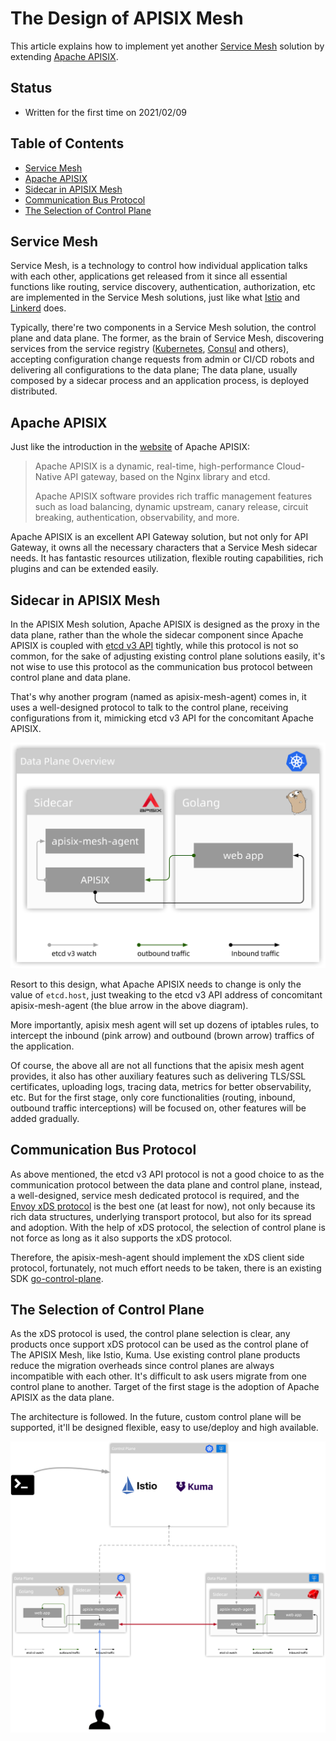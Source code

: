 # The Design of APISIX Mesh

This article explains how to implement yet another [Service Mesh](https://www.redhat.com/en/topics/microservices/what-is-a-service-mesh#:~:text=A%20service%20mesh%2C%20like%20the,share%20data%20with%20one%20another.&text=Each%20part%20of%20an%20app,give%20users%20what%20they%20want.) solution by extending [Apache APISIX](https://apisix.apache.org/).

## Status

- Written for the first time on 2021/02/09

## Table of Contents

- [Service Mesh](#service-mesh)
- [Apache APISIX](#apache-apisix)
- [Sidecar in APISIX Mesh](#sidecar-in-apisix-mesh)
- [Communication Bus Protocol](#communcation-bus-protocol)
- [The Selection of Control Plane](#the-selection-of-control-plane)

## Service Mesh

Service Mesh, is a technology to control how individual application talks with each other, applications get released from it since all essential functions like
routing, service discovery, authentication, authorization, etc are implemented in the Service Mesh solutions,
just like what [Istio](https://istio.io/) and [Linkerd](https://linkerd.io/) does.

Typically, there're two components in a Service Mesh solution, the control plane and data plane.
The former, as the brain of Service Mesh, discovering services from the service registry ([Kubernetes](https://kubernetes.io),
[Consul](https://www.consul.io/) and others), accepting configuration change requests from admin or CI/CD robots and
delivering all configurations to the data plane; The data plane, usually composed by a sidecar process and an application process,
is deployed distributed.

## Apache APISIX

Just like the introduction in the [website](https://apisix.apache.org/) of Apache APISIX:

> Apache APISIX is a dynamic, real-time, high-performance Cloud-Native API gateway, based on the Nginx library and etcd.
>
> Apache APISIX software provides rich traffic management features such as load balancing, dynamic upstream, canary release, circuit breaking, authentication, observability, and more.

Apache APISIX is an excellent API Gateway solution, but not only for API Gateway, it owns all the necessary characters that a Service Mesh sidecar needs.
It has fantastic resources utilization, flexible routing capabilities, rich plugins and can be extended easily.

## Sidecar in APISIX Mesh

In the APISIX Mesh solution, Apache APISIX is designed as the proxy in the data plane, rather than the whole the sidecar component since Apache APISIX is coupled with [etcd v3 API](https://etcd.io/docs/v3.3.12/rfc/) tightly, while this protocol is not so common,
for the sake of adjusting existing control plane solutions easily, it's not wise to use this protocol as the communication bus protocol between control plane and data plane.

That's why another program (named as apisix-mesh-agent) comes in, it uses a well-designed protocol to talk to the control plane, receiving configurations from it, mimicking etcd v3 API for the concomitant Apache APISIX.

![Data Plane Overview](./images/data-plane-overview.png)

Resort to this design, what Apache APISIX needs to change is only the value of `etcd.host`, just tweaking to the etcd v3 API address of concomitant apisix-mesh-agent (the blue arrow in the above diagram).

More importantly, apisix mesh agent will set up dozens of iptables rules, to intercept the inbound (pink arrow) and outbound (brown arrow) traffics of the application.

Of course, the above all are not all functions that the apisix mesh agent provides, it also has other auxiliary features such as delivering TLS/SSL certificates, uploading logs, tracing data, metrics for better observability, etc. But for the first stage, only core functionalities (routing, inbound, outbound traffic interceptions) will be focused on, other features will be added gradually.

## Communication Bus Protocol

As above mentioned, the etcd v3 API protocol is not a good choice to as the communication protocol between the data plane and control plane, instead, a well-designed, service mesh dedicated protocol is required, and the [Envoy xDS protocol](https://www.envoyproxy.io/docs/envoy/latest/api-docs/xds_protocol) is the best one (at least for now), not only because its rich data structures, underlying transport protocol, but also for its spread and adoption. With the help of xDS protocol, the selection of control plane is not force as long as it also supports the xDS protocol.

Therefore, the apisix-mesh-agent should implement the xDS client side protocol, fortunately, not much effort needs to be taken, there is an existing SDK [go-control-plane](https://github.com/envoyproxy/go-control-plane).

## The Selection of Control Plane

As the xDS protocol is used, the control plane selection is clear, any products once support xDS protocol can be used as the control plane of
The APISIX Mesh, like Istio, Kuma. Use existing control plane products reduce the migration overheads since control planes are always incompatible with each other. It's difficult to ask users migrate from one control plane to another. Target of the first stage is the adoption of Apache APISIX as the data plane.

The architecture is followed. In the future, custom control plane will be supported, it'll be designed flexible, easy to use/deploy and high available.

![APISIX Mesh Overview](./images/apisix-mesh-overview.png)
